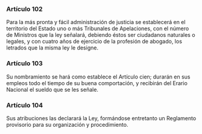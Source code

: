 ### Artículo 102 ###

Para la más pronta y fácil administración de justicia se establecerá en el territorio del Estado uno o más Tribunales de Apelaciones, con el número de Ministros que la ley señalará, debiendo éstos ser ciudadanos naturales o legales, y con cuatro años de ejercicio de la profesión de abogado, los letrados que la misma ley le designe.

### Artículo 103 ###

Su nombramiento se hará como establece el Artículo cien; durarán en sus empleos todo el tiempo de su buena comportación, y recibirán del Erario Nacional el sueldo que se les señale.

### Artículo 104 ###

Sus atribuciones las declarará la Ley, formándose entretanto un Reglamento provisorio para su organización y procedimiento.

